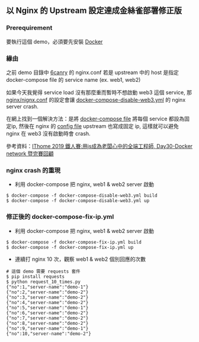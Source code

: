 ## 以 Nginx 的 Upstream 設定達成金絲雀部署修正版

### Prerequirement
要執行這個 demo，必須要先安裝 [Docker](https://docs.docker.com/install/)

### 緣由
之前 demo 目錄中 [6canry](./6canary) 的 nginx.conf 若是 upstream 中的 host 是指定 docker-compose file 的 service name (ex. web1, web2)

如果今天我覺得 service load 沒有那麼重而暫時不想啟動 web3 這個 service, 那 [nginx/nignx.conf](./nginx/nginx.conf) 的設定會讓 [docker-compose-disable-web3.yml](./docker-compose-disable-web3.yml) 的 nginx server crash.

在網上找到一個解決方法：是將 [docker-compose file](./docker-compose-fix-ip.yml) 將每個 service 都設為固定ip, 
然後在 nginx 的 [config file](./nginx/nginx-ip.conf) upstream 也寫成固定 ip, 這樣就可以避免 nginx 在 web3 沒有啟動時會 crash.

參考資料：[IThome 2019 鐵人賽:用js成為老闆心中的全端工程師, Day30-Docker network 暨完賽回顧](https://ithelp.ithome.com.tw/m/articles/10206725)

### nginx crash 的重現
- 利用 docker-compose 把 nginx, web1 & web2 server 啟動
```shell
$ docker-compose -f docker-compose-disable-web3.yml build
$ docker-compose -f docker-compose-disable-web3.yml up
``` 

### 修正後的 docker-compose-fix-ip.yml
- 利用 docker-compose 把 nginx, web1 & web2 server 啟動
```shell
$ docker-compose -f docker-compose-fix-ip.yml build
$ docker-compose -f docker-compose-fix-ip.yml up
``` 
- 連續打 nginx 10 次，觀察 web1 & web2 個別回應的次數
```shell
# 這個 demo 需要 requests 套件
$ pip install requests
$ python request_10_times.py
{"no":1,"server-name":"demo-1"}
{"no":2,"server-name":"demo-2"}
{"no":3,"server-name":"demo-2"}
{"no":4,"server-name":"demo-2"}
{"no":5,"server-name":"demo-1"}
{"no":6,"server-name":"demo-2"}
{"no":7,"server-name":"demo-2"}
{"no":8,"server-name":"demo-2"}
{"no":9,"server-name":"demo-1"}
{"no":10,"server-name":"demo-2"}
```
